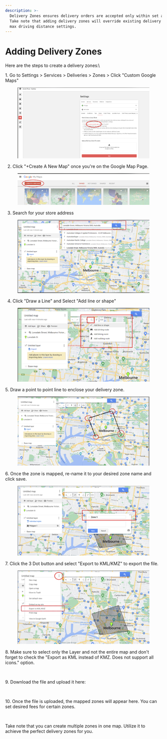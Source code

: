 ```yaml
---
description: >-
  Delivery Zones ensures delivery orders are accepted only within set areas.
  Take note that adding delivery zones will override existing delivery fee and
  max driving distance settings.
---
```


# Adding Delivery Zones

Here are the steps to create a delivery zones:\


1\. Go to Settings > Services > Deliveries > Zones > Click "Custom Google Maps"

<figure><img src="../.gitbook/assets/Delivery pic 1.png" alt=""><figcaption></figcaption></figure>

2. Click "+Create A New Map" once you're on the Google Map Page.

<figure><img src="../.gitbook/assets/Delivery pic2.png" alt=""><figcaption></figcaption></figure>

3. Search for your store address

<figure><img src="../.gitbook/assets/delivery pic3.png" alt=""><figcaption></figcaption></figure>

4. Click "Draw a Line" and Select "Add line or shape"

<figure><img src="../.gitbook/assets/Delivery pic4.png" alt=""><figcaption></figcaption></figure>

5\. Draw a point to point line to enclose your delivery zone.

<figure><img src="../.gitbook/assets/Del pic5 (3).png" alt=""><figcaption></figcaption></figure>

6\. Once the zone is mapped, re-name it to your desired zone name and click save.

<figure><img src="../.gitbook/assets/Del pic6 (1).png" alt=""><figcaption></figcaption></figure>

7\. Click the 3 Dot button and select "Export to KML/KMZ" to export the file.

<figure><img src="../.gitbook/assets/Del pic7 (1).png" alt=""><figcaption></figcaption></figure>

8\. Make sure to select only the Layer and not the entire map and don't forget to check the "Export as KML instead of KMZ. Does not support all icons." option.

<figure><img src="../.gitbook/assets/Screenshot 2025-01-23 at 10.02.07 AM.png" alt=""><figcaption></figcaption></figure>

9\. Download the file and upload it here:

<figure><img src="../.gitbook/assets/Screenshot 2025-01-23 at 10.02.25 AM (1).png" alt=""><figcaption></figcaption></figure>

10\. Once the file is uploaded, the mapped zones will appear here. You can set desired fees for certain zones.

<figure><img src="../.gitbook/assets/Screenshot 2025-01-23 at 10.02.49 AM.png" alt=""><figcaption></figcaption></figure>

Take note that you can create multiple zones in one map. Utilize it to achieve the perfect delivery zones for you.
